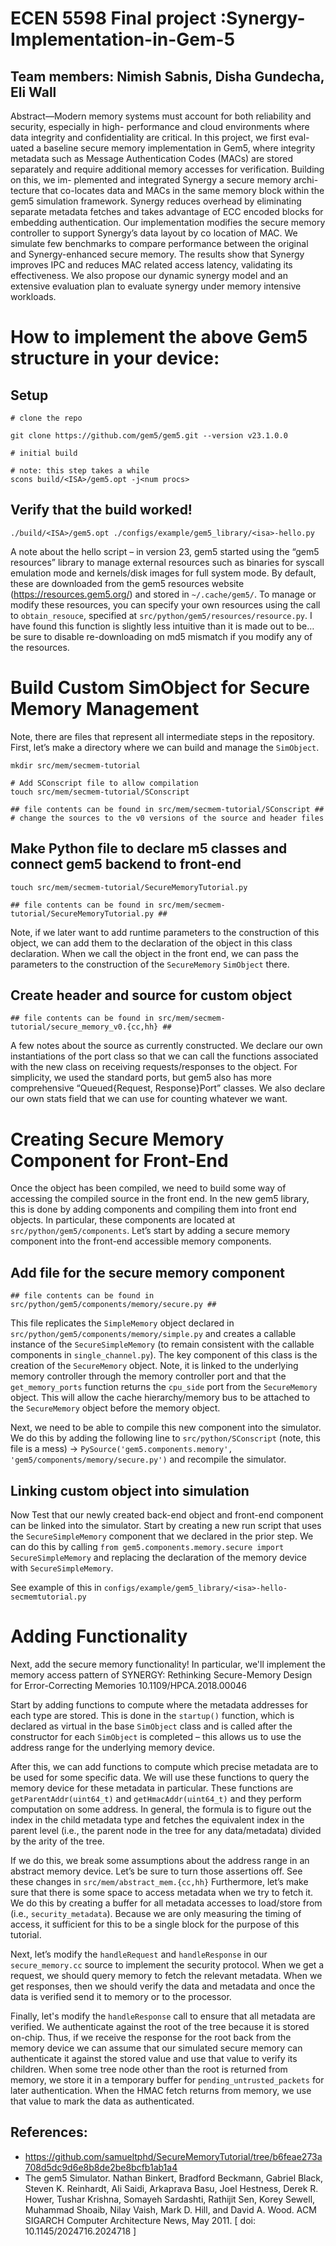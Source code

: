 # ECEN 5598 Final project :Synergy-Implementation-in-Gem-5
## Team members: Nimish Sabnis, Disha Gundecha, Eli Wall
Abstract—Modern memory systems must account
for both reliability and security, especially in high-
performance and cloud environments where data integrity
and confidentiality are critical. In this project, we first eval-
uated a baseline secure memory implementation in Gem5,
where integrity metadata such as Message Authentication
Codes (MACs) are stored separately and require additional
memory accesses for verification. Building on this, we im-
plemented and integrated Synergy a secure memory archi-
tecture that co-locates data and MACs in the same memory
block within the gem5 simulation framework. Synergy
reduces overhead by eliminating separate metadata fetches
and takes advantage of ECC encoded blocks for embedding
authentication. Our implementation modifies the secure
memory controller to support Synergy’s data layout by co
location of MAC. We simulate few benchmarks to compare
performance between the original and Synergy-enhanced
secure memory. The results show that Synergy improves
IPC and reduces MAC related access latency, validating its
effectiveness. We also propose our dynamic synergy model
and an extensive evaluation plan to evaluate synergy under
memory intensive workloads.

# How to implement the above Gem5 structure in your device:

## Setup

```
# clone the repo

git clone https://github.com/gem5/gem5.git --version v23.1.0.0
```
  
```
# initial build

# note: this step takes a while
scons build/<ISA>/gem5.opt -j<num procs>
```
  

## Verify that the build worked!

```
./build/<ISA>/gem5.opt ./configs/example/gem5_library/<isa>-hello.py
```
  

A note about the hello script – in version 23, gem5 started using the “gem5 resources” library to manage external resources such as binaries for syscall emulation mode and kernels/disk images for full system mode. By default, these are downloaded from the gem5 resources website (https://resources.gem5.org/) and stored in `~/.cache/gem5/`. To manage or modify these resources, you can specify your own resources using the call to `obtain_resouce`, specified at `src/python/gem5/resources/resource.py`. I have found this function is slightly less intuitive than it is made out to be… be sure to disable re-downloading on md5 mismatch if you modify any of the resources.

# Build Custom SimObject for Secure Memory Management


Note, there are files that represent all intermediate steps in the repository. First, let’s make a directory where we can build and manage the `SimObject`.

```
mkdir src/mem/secmem-tutorial

# Add SConscript file to allow compilation
touch src/mem/secmem-tutorial/SConscript

## file contents can be found in src/mem/secmem-tutorial/SConscript ##
# change the sources to the v0 versions of the source and header files
```

## Make Python file to declare m5 classes and connect gem5 backend to front-end
```
touch src/mem/secmem-tutorial/SecureMemoryTutorial.py

## file contents can be found in src/mem/secmem-tutorial/SecureMemoryTutorial.py ##
```

Note, if we later want to add runtime parameters to the construction of this object, we can add them to the declaration of the object in this class declaration. When we call the object in the front end, we can pass the parameters to the construction of the `SecureMemory` `SimObject` there.

## Create header and source for custom object

```
## file contents can be found in src/mem/secmem-tutorial/secure_memory_v0.{cc,hh} ##
```

A few notes about the source as currently constructed. We declare our own instantiations of the port class so that we can call the functions associated with the new class on receiving requests/responses to the object. For simplicity, we used the standard ports, but gem5 also has more comprehensive “Queued{Request, Response}Port” classes. We also declare our own stats field that we can use for counting whatever we want.

# Creating Secure Memory Component for Front-End

Once the object has been compiled, we need to build some way of accessing the compiled source in the front end. In the new gem5 library, this is done by adding components and compiling them into front end objects. In particular, these components are located at `src/python/gem5/components`. Let’s start by adding a secure memory component into the front-end accessible memory components.

  
## Add file for the secure memory component

```
## file contents can be found in src/python/gem5/components/memory/secure.py ##
```

This file replicates the `SimpleMemory` object declared in `src/python/gem5/components/memory/simple.py` and creates a callable instance of the `SecureSimpleMemory` (to remain consistent with the callable components in `single_channel.py`). The key component of this class is the creation of the `SecureMemory` object. Note, it is linked to the underlying memory controller through the memory controller port and that the `get_memory_ports` function returns the `cpu_side` port from the `SecureMemory` object. This will allow the cache hierarchy/memory bus to be attached to the `SecureMemory` object before the memory object.

  

Next, we need to be able to compile this new component into the simulator. We do this by adding the following line to `src/python/SConscript` (note, this file is a mess) → `PySource('gem5.components.memory', 'gem5/components/memory/secure.py')` and recompile the simulator.

## Linking custom object into simulation

Now Test that our newly created back-end object and front-end component can be linked into the simulator. Start by creating a new run script that uses the `SecureSimpleMemory` component that we declared in the prior step. We can do this by calling `from gem5.components.memory.secure import SecureSimpleMemory` and replacing the declaration of the memory device with `SecureSimpleMemory`.

  

See example of this in `configs/example/gem5_library/<isa>-hello-secmemtutorial.py`

  

# Adding Functionality 

Next, add the secure memory functionality! In particular, we'll implement the memory access pattern of SYNERGY: Rethinking Secure-Memory Design for Error-Correcting Memories 10.1109/HPCA.2018.00046

Start by adding functions to compute where the metadata addresses for each type are stored. This is done in the `startup()` function, which is declared as virtual in the base `SimObject` class and is called after the constructor for each `SimObject` is completed – this allows us to use the address range for the underlying memory device.
  

After this, we can add functions to compute which precise metadata are to be used for some specific data. We will use these functions to query the memory device for these metadata in particular. These functions are `getParentAddr(uint64_t)` and `getHmacAddr(uint64_t)` and they perform computation on some address. In general, the formula is to figure out the index in the child metadata type and fetches the equivalent index in the parent level (i.e., the parent node in the tree for any data/metadata) divided by the arity of the tree.

If we do this, we break some assumptions about the address range in an abstract memory device. Let’s be sure to turn those assertions off. See these changes in `src/mem/abstract_mem.{cc,hh}` Furthermore, let’s make sure that there is some space to access metadata when we try to fetch it. We do this by creating a buffer for all metadata accesses to load/store from (i.e., `security_metadata`). Because we are only measuring the timing of access, it sufficient for this to be a single block for the purpose of this tutorial.

Next, let’s modify the `handleRequest` and `handleResponse` in our `secure_memory.cc` source to implement the security protocol. When we get a request, we should query memory to fetch the relevant metadata. When we get responses, then we should verify the data and metadata and once the data is verified send it to memory or to the processor.

Finally, let's modify the `handleResponse` call to ensure that all metadata are verified. We authenticate against the root of the tree because it is stored on-chip. Thus, if we receive the response for the root back from the memory device we can assume that our simulated secure memory can authenticate it against the stored value and use that value to verify its children. When some tree node other than the root is returned from memory, we store it in a temporary buffer for `pending_untrusted_packets` for later authentication. When the HMAC fetch returns from memory, we use that value to mark the data as authenticated.


## References:
- https://github.com/samueltphd/SecureMemoryTutorial/tree/b6feae273a708d5dc9d6e8b8de2be8bcfb1ab1a4
- The gem5 Simulator. Nathan Binkert, Bradford Beckmann, Gabriel Black, Steven K. Reinhardt, Ali Saidi, Arkaprava Basu, Joel Hestness, Derek R. Hower, Tushar Krishna, Somayeh Sardashti, Rathijit Sen, Korey Sewell, Muhammad Shoaib, Nilay Vaish, Mark D. Hill, and David A. Wood. ACM SIGARCH Computer Architecture News, May 2011. [ doi: 10.1145/2024716.2024718 ] 





